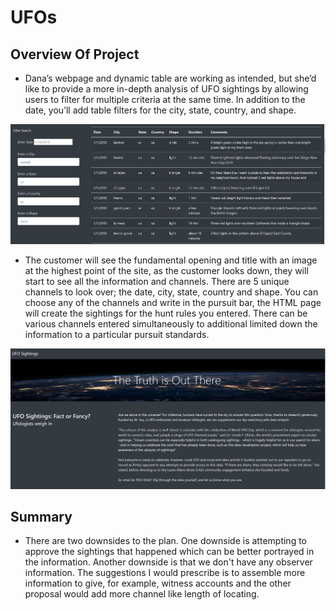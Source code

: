 # UFOs
## Overview Of Project

- Dana’s webpage and dynamic table are working as intended, but she’d like to provide a more in-depth analysis of UFO sightings by allowing users to filter for multiple criteria at the same time. In addition to the date, you’ll add table filters for the city, state, country, and shape.

![Ufo's](Capture.png.svg.png)

- The customer will see the fundamental opening and title with an image at the highest point of the site, as the customer looks down, they will start to see all the information and channels. There are 5 unique channels to look over; the date, city, state, country and shape. You can choose any of the channels and write in the pursuit bar, the HTML page will create the sightings for the hunt rules you entered. There can be various channels entered simultaneously to additional limited down the information to a particular pursuit standards.

![Ufo's](Capture1.png.svg.png)


 ## Summary
 
- There are two downsides to the plan. One downside is attempting to approve the sightings that happened which can be better portrayed in the information. Another downside is that we don't have any observer information. The suggestions I would prescribe is to assemble more information to give, for example, witness accounts and the other proposal would add more channel like length of locating.





